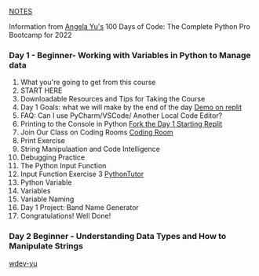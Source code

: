 [NOTES](https://driphtyio.github.io/python-yu/notes.html)

Information from [Angela Yu's](https://www.udemy.com/user/4b4368a3-b5c8-4529-aa65-2056ec31f37e/) 100 Days of Code: The Complete Python Pro Bootcamp for 2022

### Day 1 - Beginner- Working with Variables in Python to Manage data
1. What you're going to get from this course
2. START HERE
3. Downloadable Resources and Tips for Taking the Course
4. Day 1 Goals: what we will make by the end of the day [Demo on replit](https://replit.com/@appbrewery/band-name-generator-end)
5. FAQ: Can I use PyCharm/VSCode/ Another Local Code Editor?
6. Printing to the Console in Python [Fork the Day 1 Starting Replit](https://replit.com/@appbrewery/day-1-printing-start)
7. Join Our Class on Coding Rooms [Coding Room](https://app.codingrooms.com/management/courses/join-by-code/4J6slZE6)
8. Print Exercise 
9. String Manipulaation and Code Intelligence
10. Debugging Practice
11. The Python Input Function
12. Input Function Exercise 3 [PythonTutor](https://pythontutor.com/)
13. Python Variable
14. Variables 
15. Variable Naming
16. Day 1 Project: Band Name Generator
17. Congratulations! Well Done!

### Day 2 Beginner - Understanding Data Types and How to Manipulate Strings

[wdev-yu](https://driphtyio.github.io/wdev-yu/)
